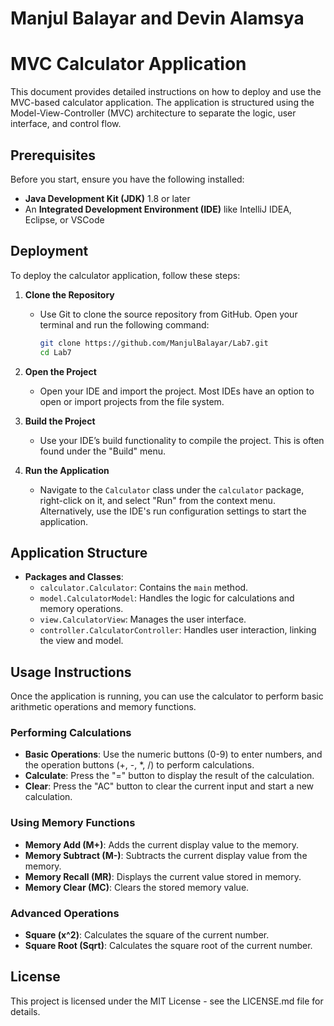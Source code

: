 # Manjul Balayar and Devin Alamsya

# MVC Calculator Application

This document provides detailed instructions on how to deploy and use the MVC-based calculator application. The application is structured using the Model-View-Controller (MVC) architecture to separate the logic, user interface, and control flow.

## Prerequisites

Before you start, ensure you have the following installed:
- **Java Development Kit (JDK)** 1.8 or later
- An **Integrated Development Environment (IDE)** like IntelliJ IDEA, Eclipse, or VSCode

## Deployment

To deploy the calculator application, follow these steps:

1. **Clone the Repository**
   - Use Git to clone the source repository from GitHub. Open your terminal and run the following command:
     ```bash
     git clone https://github.com/ManjulBalayar/Lab7.git
     cd Lab7
     ```

2. **Open the Project**
   - Open your IDE and import the project. Most IDEs have an option to open or import projects from the file system.

3. **Build the Project**
   - Use your IDE’s build functionality to compile the project. This is often found under the "Build" menu.

4. **Run the Application**
   - Navigate to the `Calculator` class under the `calculator` package, right-click on it, and select "Run" from the context menu. Alternatively, use the IDE's run configuration settings to start the application.

## Application Structure

- **Packages and Classes**:
  - `calculator.Calculator`: Contains the `main` method.
  - `model.CalculatorModel`: Handles the logic for calculations and memory operations.
  - `view.CalculatorView`: Manages the user interface.
  - `controller.CalculatorController`: Handles user interaction, linking the view and model.

## Usage Instructions

Once the application is running, you can use the calculator to perform basic arithmetic operations and memory functions.

### Performing Calculations

- **Basic Operations**: Use the numeric buttons (0-9) to enter numbers, and the operation buttons (+, -, *, /) to perform calculations.
- **Calculate**: Press the "=" button to display the result of the calculation.
- **Clear**: Press the "AC" button to clear the current input and start a new calculation.

### Using Memory Functions

- **Memory Add (M+)**: Adds the current display value to the memory.
- **Memory Subtract (M-)**: Subtracts the current display value from the memory.
- **Memory Recall (MR)**: Displays the current value stored in memory.
- **Memory Clear (MC)**: Clears the stored memory value.

### Advanced Operations

- **Square (x^2)**: Calculates the square of the current number.
- **Square Root (Sqrt)**: Calculates the square root of the current number.

## License

This project is licensed under the MIT License - see the LICENSE.md file for details.